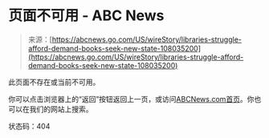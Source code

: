 <!--yml

category: 未分类

date: 2024-05-27 15:01:21

-->

# 页面不可用 - ABC News

> 来源：[https://abcnews.go.com/US/wireStory/libraries-struggle-afford-demand-books-seek-new-state-108035200](https://abcnews.go.com/US/wireStory/libraries-struggle-afford-demand-books-seek-new-state-108035200)

此页面不存在或当前不可用。

你可以点击浏览器上的“返回”按钮返回上一页，或访问[ABCNews.com首页](/)。你也可以在我们的网站上搜索。

状态码：404
